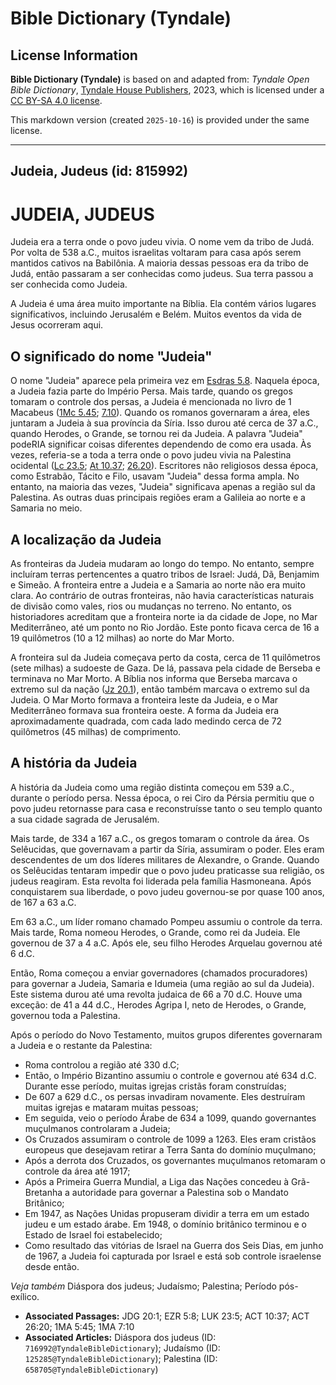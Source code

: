# Bible Dictionary (Tyndale)

## License Information

**Bible Dictionary (Tyndale)** is based on and adapted from: _Tyndale Open Bible Dictionary_, [Tyndale House Publishers](https://tyndaleopenresources.com/), 2023, which is licensed under a [CC BY-SA 4.0 license](https://creativecommons.org/licenses/by-sa/4.0/legalcode.en).

This markdown version (created `2025-10-16`) is provided under the same license.



--------------------------------

## Judeia, Judeus (id: 815992)

JUDEIA, JUDEUS
==============

Judeia era a terra onde o povo judeu vivia. O nome vem da tribo de Judá. Por volta de 538 a.C., muitos israelitas voltaram para casa após serem mantidos cativos na Babilônia. A maioria dessas pessoas era da tribo de Judá, então passaram a ser conhecidas como judeus. Sua terra passou a ser conhecida como Judeia.

A Judeia é uma área muito importante na Bíblia. Ela contém vários lugares significativos, incluindo Jerusalém e Belém. Muitos eventos da vida de Jesus ocorreram aqui.

O significado do nome "Judeia"
------------------------------

O nome "Judeia" aparece pela primeira vez em [Esdras 5\.8](https://ref.ly/Ezra5:8). Naquela época, a Judeia fazia parte do Império Persa. Mais tarde, quando os gregos tomaram o controle dos persas, a Judeia é mencionada no livro de 1 Macabeus ([1Mc 5\.45](https://ref.ly/1Macc5:45); [7\.10](https://ref.ly/1Macc7:10)). Quando os romanos governaram a área, eles juntaram a Judeia à sua província da Síria. Isso durou até cerca de 37 a.C., quando Herodes, o Grande, se tornou rei da Judeia. A palavra "Judeia" podeRIA significar coisas diferentes dependendo de como era usada. Às vezes, referia\-se a toda a terra onde o povo judeu vivia na Palestina ocidental ([Lc 23\.5](https://ref.ly/Luke23:5); [At 10\.37](https://ref.ly/Acts10:37); [26\.20](https://ref.ly/Acts26:20)). Escritores não religiosos dessa época, como Estrabão, Tácito e Filo, usavam "Judeia" dessa forma ampla. No entanto, na maioria das vezes, "Judeia" significava apenas a região sul da Palestina. As outras duas principais regiões eram a Galileia ao norte e a Samaria no meio.

A localização da Judeia
-----------------------

As fronteiras da Judeia mudaram ao longo do tempo. No entanto, sempre incluíram terras pertencentes a quatro tribos de Israel: Judá, Dã, Benjamim e Simeão. A fronteira entre a Judeia e a Samaria ao norte não era muito clara. Ao contrário de outras fronteiras, não havia características naturais de divisão como vales, rios ou mudanças no terreno. No entanto, os historiadores acreditam que a fronteira norte ia da cidade de Jope, no Mar Mediterrâneo, até um ponto no Rio Jordão. Este ponto ficava cerca de 16 a 19 quilômetros (10 a 12 milhas) ao norte do Mar Morto.

A fronteira sul da Judeia começava perto da costa, cerca de 11 quilômetros (sete milhas) a sudoeste de Gaza. De lá, passava pela cidade de Berseba e terminava no Mar Morto. A Bíblia nos informa que Berseba marcava o extremo sul da nação ([Jz 20\.1](https://ref.ly/Judg20:1)), então também marcava o extremo sul da Judeia. O Mar Morto formava a fronteira leste da Judeia, e o Mar Mediterrâneo formava sua fronteira oeste. A forma da Judeia era aproximadamente quadrada, com cada lado medindo cerca de 72 quilômetros (45 milhas) de comprimento.

A história da Judeia
--------------------

A história da Judeia como uma região distinta começou em 539 a.C., durante o período persa. Nessa época, o rei Ciro da Pérsia permitiu que o povo judeu retornasse para casa e reconstruísse tanto o seu templo quanto a sua cidade sagrada de Jerusalém.

Mais tarde, de 334 a 167 a.C., os gregos tomaram o controle da área. Os Selêucidas, que governavam a partir da Síria, assumiram o poder. Eles eram descendentes de um dos líderes militares de Alexandre, o Grande. Quando os Selêucidas tentaram impedir que o povo judeu praticasse sua religião, os judeus reagiram. Esta revolta foi liderada pela família Hasmoneana. Após conquistarem sua liberdade, o povo judeu governou\-se por quase 100 anos, de 167 a 63 a.C.

Em 63 a.C., um líder romano chamado Pompeu assumiu o controle da terra. Mais tarde, Roma nomeou Herodes, o Grande, como rei da Judeia. Ele governou de 37 a 4 a.C. Após ele, seu filho Herodes Arquelau governou até 6 d.C.

Então, Roma começou a enviar governadores (chamados procuradores) para governar a Judeia, Samaria e Idumeia (uma região ao sul da Judeia). Este sistema durou até uma revolta judaica de 66 a 70 d.C. Houve uma exceção: de 41 a 44 d.C., Herodes Agripa I, neto de Herodes, o Grande, governou toda a Palestina.

Após o período do Novo Testamento, muitos grupos diferentes governaram a Judeia e o restante da Palestina:

* Roma controlou a região até 330 d.C;
* Então, o Império Bizantino assumiu o controle e governou até 634 d.C. Durante esse período, muitas igrejas cristãs foram construídas;
* De 607 a 629 d.C., os persas invadiram novamente. Eles destruíram muitas igrejas e mataram muitas pessoas;
* Em seguida, veio o período Árabe de 634 a 1099, quando governantes muçulmanos controlaram a Judeia;
* Os Cruzados assumiram o controle de 1099 a 1263\. Eles eram cristãos europeus que desejavam retirar a Terra Santa do domínio muçulmano;
* Após a derrota dos Cruzados, os governantes muçulmanos retomaram o controle da área até 1917;
* Após a Primeira Guerra Mundial, a Liga das Nações concedeu à Grã\-Bretanha a autoridade para governar a Palestina sob o Mandato Britânico;
* Em 1947, as Nações Unidas propuseram dividir a terra em um estado judeu e um estado árabe. Em 1948, o domínio britânico terminou e o Estado de Israel foi estabelecido;
* Como resultado das vitórias de Israel na Guerra dos Seis Dias, em junho de 1967, a Judeia foi capturada por Israel e está sob controle israelense desde então.

*Veja também* Diáspora dos judeus; Judaísmo; Palestina; Período pós\-exílico.

* **Associated Passages:** JDG 20:1; EZR 5:8; LUK 23:5; ACT 10:37; ACT 26:20; 1MA 5:45; 1MA 7:10
* **Associated Articles:** Diáspora dos judeus (ID: `716992@TyndaleBibleDictionary`); Judaísmo (ID: `125285@TyndaleBibleDictionary`); Palestina (ID: `658705@TyndaleBibleDictionary`)

